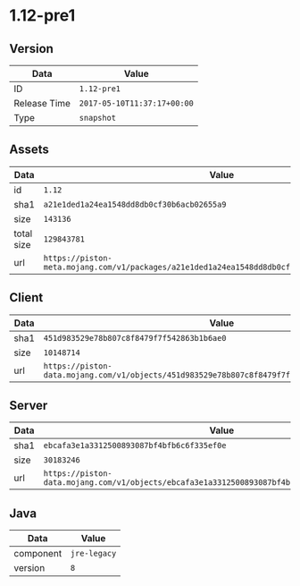 # 1.12-pre1

## Version

|**Data**        | **Value**                 |
|----------------|-------------------------|
| ID   | ```1.12-pre1```   |
| Release Time   | ```2017-05-10T11:37:17+00:00```   |
| Type   | ```snapshot```   |

## Assets

|**Data**        | **Value**                 |
|----------------|-------------------------|
| id   | ```1.12```   |
| sha1   | ```a21e1ded1a24ea1548dd8db0cf30b6acb02655a9```   |
| size   | ```143136```   |
| total size  | ```129843781```  |
| url       | ```https://piston-meta.mojang.com/v1/packages/a21e1ded1a24ea1548dd8db0cf30b6acb02655a9/1.12.json``` |

## Client

|**Data**        | **Value**                 |
|----------------|-------------------------|
| sha1   | ```451d983529e78b807c8f8479f7f542863b1b6ae0```   |
| size   | ```10148714```   |
| url       | ```https://piston-data.mojang.com/v1/objects/451d983529e78b807c8f8479f7f542863b1b6ae0/client.jar``` |

## Server

|**Data**        | **Value**                 |
|----------------|-------------------------|
| sha1   | ```ebcafa3e1a3312500893087bf4bfb6c6f335ef0e```   |
| size   | ```30183246```   |
| url       | ```https://piston-data.mojang.com/v1/objects/ebcafa3e1a3312500893087bf4bfb6c6f335ef0e/server.jar``` |

## Java

|**Data**        | **Value**                 |
|----------------|-------------------------|
| component   | ```jre-legacy```   |
| version   | ```8```   |